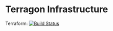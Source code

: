 # Terragon Infrastructure

Terraform: [![Build Status](https://jenkins.terragon.us/buildStatus/icon?job=Terragon+Terraform)](https://jenkins.terragon.us/job/Terragon%20Terraform/)
